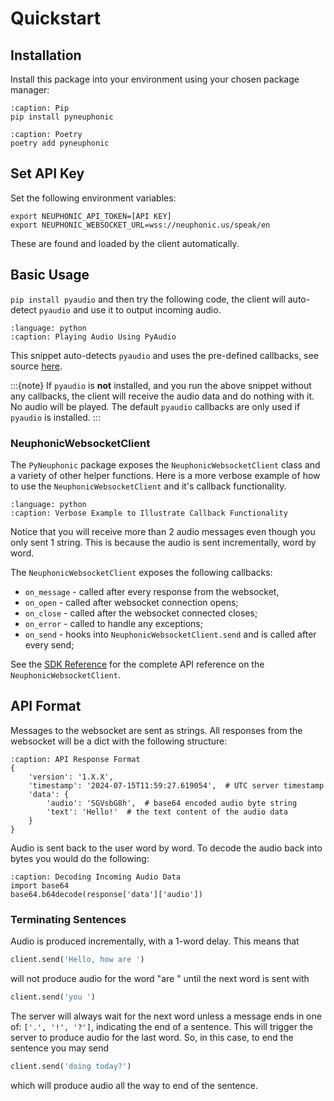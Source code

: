 # Quickstart

## Installation
Install this package into your environment using your chosen package manager:


```{code-block} bash
:caption: Pip
pip install pyneuphonic
```

```{code-block} bash
:caption: Poetry
poetry add pyneuphonic
```

## Set API Key
Set the following environment variables:
```{code-block} bash
export NEUPHONIC_API_TOKEN=[API KEY]
export NEUPHONIC_WEBSOCKET_URL=wss://neuphonic.us/speak/en
```

These are found and loaded by the client automatically.

## Basic Usage

`pip install pyaudio` and then try the following code, the client will auto-detect `pyaudio` and use it to output incoming
audio.
```{literalinclude} ../../../snippets/playing_audio.py
:language: python
:caption: Playing Audio Using PyAudio
```
This snippet auto-detects `pyaudio` and uses the pre-defined callbacks, see source [here](https://github.com/neuphonic/pyneuphonic/blob/main/pyneuphonic/websocket/common/pyaudio.py).

:::{note}
If `pyaudio` is **not** installed, and you run the above snippet without any callbacks, the client will receive the audio
data and do nothing with it.
No audio will be played.
The default `pyaudio` callbacks are only used if `pyaudio` is installed.
:::

### NeuphonicWebsocketClient
The `PyNeuphonic` package exposes the `NeuphonicWebsocketClient` class and a variety of other helper functions.
Here is a more verbose example of how to use the `NeuphonicWebsocketClient` and it's callback functionality.

```{literalinclude} ../../../snippets/basic_usage.py
:language: python
:caption: Verbose Example to Illustrate Callback Functionality
```

Notice that you will receive more than 2 audio messages even though you only sent 1 string.
This is because the audio is sent incrementally, word by word.

The `NeuphonicWebsocketClient` exposes the following callbacks:
- `on_message` - called after every response from the websocket,
- `on_open` -  called after websocket connection opens;
- `on_close` - called after the websocket connected closes;
- `on_error` - called to handle any exceptions;
- `on_send` - hooks into `NeuphonicWebsocketClient.send` and is called after every send;

See the [SDK Reference](sdk-reference.rst) for the complete API reference on the `NeuphonicWebsocketClient`.

## API Format
Messages to the websocket are sent as strings.
All responses from the websocket will be a dict with the following structure:

```{code-block} python
:caption: API Response Format
{
    'version': '1.X.X',
    'timestamp': '2024-07-15T11:59:27.619054',  # UTC server timestamp
    'data': {
        'audio': 'SGVsbG8h',  # base64 encoded audio byte string
        'text': 'Hello!'  # the text content of the audio data
    }
}
```

Audio is sent back to the user word by word.
To decode the audio back into bytes you would do the following:
```{code-block} python
:caption: Decoding Incoming Audio Data
import base64
base64.b64decode(response['data']['audio'])
```

### Terminating Sentences
Audio is produced incrementally, with a 1-word delay.
This means that
```python
client.send('Hello, how are ')
```
will not produce audio for the word "are " until the next word is sent with
```python
client.send('you ')
```
The server will always wait for the next word unless a message ends in one of: `['.', '!', '?']`, indicating the end of a
sentence.
This will trigger the server to produce audio for the last word.
So, in this case, to end the sentence you may send
```python
client.send('doing today?')
```
which will produce audio all the way to end of the sentence.
